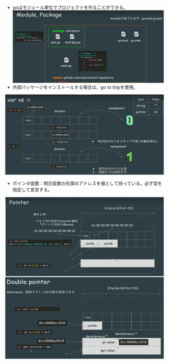 - goはモジュール単位でプロジェクトを作ることができる。
![img.png](img.png)
- 外部パッケージをインストールする場合は、go to tidyを使用。

![img_1.png](img_1.png)
- ポインタ変数：明日変数の先頭のアドレスを値として持っている。必ず型を指定して宣言する。

![img_2.png](img_2.png)
![img_3.png](img_3.png)
